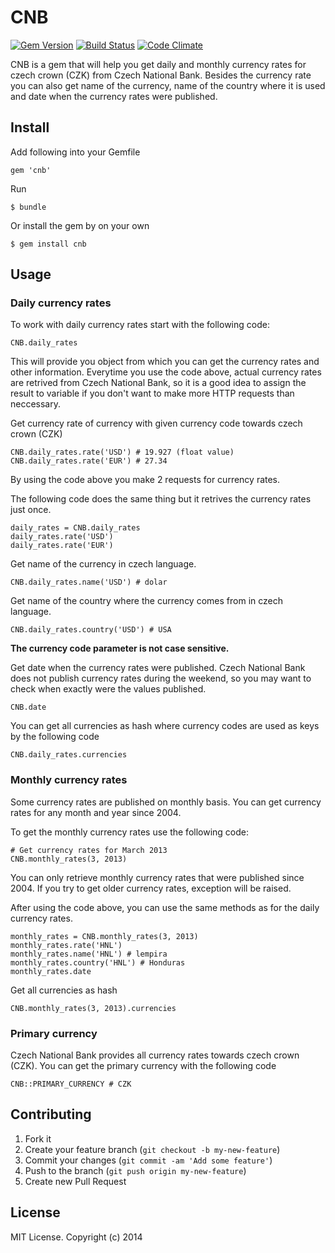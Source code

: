 # CNB

[![Gem Version](https://badge.fury.io/rb/cnb.png)](http://badge.fury.io/rb/cnb)
[![Build Status](https://travis-ci.org/ucetnictvi-on-line/cnb.png?branch=master)](https://travis-ci.org/ucetnictvi-on-line/cnb)
[![Code Climate](https://codeclimate.com/github/ucetnictvi-on-line/cnb/badges/gpa.svg)](https://codeclimate.com/github/ucetnictvi-on-line/cnb)

CNB is a gem that will help you get daily and monthly currency rates for czech crown (CZK) from Czech National Bank. Besides the currency rate you can also get name of the currency, name of the country where it is used and date when the currency rates were published.


## Install

Add following into your Gemfile

    gem 'cnb'

Run

    $ bundle

Or install the gem by on your own

    $ gem install cnb


## Usage


### Daily currency rates
To work with daily currency rates start with the following code:

    CNB.daily_rates

This will provide you object from which you can get the currency rates and other information. Everytime you use the code above, actual currency rates are retrived from Czech National Bank, so it is a good idea to assign the result to variable if you don't want to make more HTTP requests than neccessary.

Get currency rate of currency with given currency code towards czech crown (CZK)

    CNB.daily_rates.rate('USD') # 19.927 (float value)
    CNB.daily_rates.rate('EUR') # 27.34

By using the code above you make 2 requests for currency rates.

The following code does the same thing but it retrives the currency rates just once.

    daily_rates = CNB.daily_rates
    daily_rates.rate('USD')
    daily_rates.rate('EUR')

Get name of the currency in czech language.

    CNB.daily_rates.name('USD') # dolar

Get name of the country where the currency comes from in czech language.

    CNB.daily_rates.country('USD') # USA

**The currency code parameter is not case sensitive.**

Get date when the currency rates were published. Czech National Bank does not publish currency rates during the weekend, so you may want to check when exactly were the values published.

    CNB.date

You can get all currencies as hash where currency codes are used as keys by the following code

    CNB.daily_rates.currencies


### Monthly currency rates

Some currency rates are published on monthly basis. You can get currency rates for any month and year since 2004.

To get the monthly currency rates use the following code:

    # Get currency rates for March 2013
    CNB.monthly_rates(3, 2013)

You can only retrieve monthly currency rates that were published since 2004. If you try to get older currency rates, exception will be raised.

After using the code above, you can use the same methods as for the daily currency rates.

    monthly_rates = CNB.monthly_rates(3, 2013)
    monthly_rates.rate('HNL')
    monthly_rates.name('HNL') # lempira
    monthly_rates.country('HNL') # Honduras
    monthly_rates.date

Get all currencies as hash

    CNB.monthly_rates(3, 2013).currencies


### Primary currency

Czech National Bank provides all currency rates towards czech crown (CZK). You can get the primary currency with the following code

    CNB::PRIMARY_CURRENCY # CZK


## Contributing

1. Fork it
2. Create your feature branch (`git checkout -b my-new-feature`)
3. Commit your changes (`git commit -am 'Add some feature'`)
4. Push to the branch (`git push origin my-new-feature`)
5. Create new Pull Request


## License
MIT License. Copyright (c) 2014
